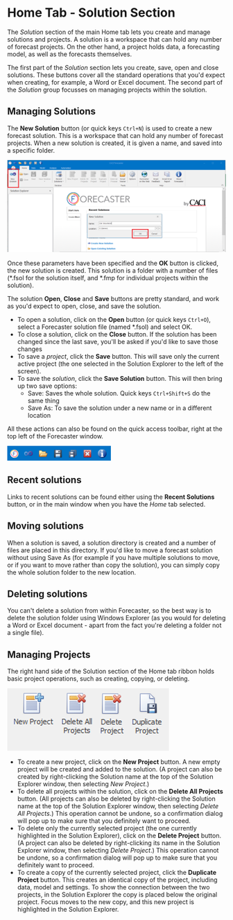 # Home Tab - Solution Section
The *Solution* section of the main Home tab lets you create and manage solutions and projects.  A solution is a workspace that can hold any number of forecast projects. On the other hand, a project holds data, a forecasting model, as well as the forecasts themselves.

The first part of the *Solution* section lets you create, save, open and close solutions. These buttons cover all the standard operations that you'd expect when creating, for example, a Word or Excel document.  The second part of the *Solution* group focusses on managing projects within the solution.

## Managing Solutions

The **New Solution** button (or quick keys `Ctrl+N`) is used to create a new forecast solution. This is a workspace that can hold any number of forecast projects. When a new solution is created, it is given a name, and saved into a specific folder.  

![New Solution](../Getting-started/imgs/QuickStart_NewSolution.png)

Once these parameters have been specified and the **OK** button is clicked, the new solution is created.  This solution is a folder with a number of files (*.fsol for the solution itself, and *.fmp for individual projects within the solution).
 
The solution **Open**, **Close** and **Save** buttons are pretty standard, and work as you'd expect to open, close, and save the solution.

* To open a solution, click on the **Open** button (or quick keys `Ctrl+O`), select a Forecaster solution file (named *.fsol) and select OK.  
* To close a solution, click on the **Close** button.  If the solution has been changed since the last save, you'll be asked if you'd like to save those changes
* To save a *project*, click the **Save** button.  This will save only the current active project (the one selected in the Solution Explorer to the left of the screen). 
* To save the *solution*, click the **Save Solution** button.  This will then bring up two save options:
    * Save:  Saves the whole solution. Quick keys `Ctrl+Shift+S` do the same thing
    * Save As: To save the solution under a new name or in a different location
 

All these actions can also be found on the quick access toolbar, right at the top left of the Forecaster window.

![Quick Access Toolbar](../Getting-started/imgs/Solution_QuickAccessToolbar.png)

## Recent solutions
Links to recent solutions can be found either using the **Recent Solutions** button, or in the main window when you have the *Home* tab selected.  

## Moving solutions
When a solution is saved, a solution directory is created and a number of files are placed in this directory.  If you'd like to move a forecast solution without using Save As (for example if you have multiple solutions to move, or if you want to move rather than copy the solution), you can simply copy the whole solution folder to the new location.

## Deleting solutions
You can't delete a solution from within Forecaster, so the best way is to delete the solution folder using Windows Explorer (as you would for deleting a Word or Excel document - apart from the fact you're deleting a folder not a single file).


## Managing Projects

The right hand side of the Solution section of the Home tab ribbon holds basic project operations, such as creating, copying, or deleting.

![Project section of the Home ribbon](../Getting-started/imgs/Home_SolutionProjects.png)

* To create a new project, click on the **New Project** button. A new empty project will be created and added to the solution. (A project can also be created by right-clicking the Solution name at the top of the Solution Explorer window, then selecting *New Project*.) 
* To delete all projects within the solution, click on the **Delete All Projects** button.  (All projects can also be deleted by right-clicking the Solution name at the top of the Solution Explorer window, then selecting *Delete All Projects*.)  This operation cannot be undone, so a confirmation dialog will pop up to make sure that you definitely want to proceed.
* To delete only the currently selected project (the one currently highlighted in the Solution Explorer), click on the **Delete Project** button.  (A project can also be deleted by right-clicking its name in the Solution Explorer window, then selecting *Delete Project*.)   This operation cannot be undone, so a confirmation dialog will pop up to make sure that you definitely want to proceed.
* To create a copy of the currently selected project, click the **Duplicate Project** button.  This creates an identical copy of the project, including data, model and settings. To show the connection between the two projects, in the Solution Explorer the copy is placed below the original project. Focus moves to the new copy, and this new project is highlighted in the Solution Explorer.





